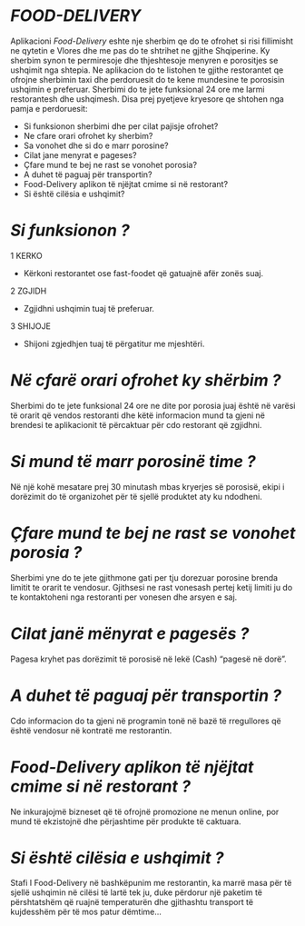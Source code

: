  # _FOOD-DELIVERY_
 
 
 Aplikacioni *Food-Delivery* eshte nje sherbim qe do te ofrohet si risi fillimisht ne qytetin e Vlores dhe me pas do te shtrihet ne gjithe Shqiperine. Ky sherbim synon te permiresoje dhe thjeshtesoje menyren e porositjes se ushqimit nga shtepia. Ne aplikacion do te listohen te gjithe restorantet qe ofrojne sherbimin taxi dhe perdoruesit do te kene mundesine te porosisin ushqimin e preferuar. Sherbimi do te jete funksional 24 ore me larmi restorantesh dhe ushqimesh. Disa prej pyetjeve kryesore qe shtohen nga pamja e perdoruesit:
- Si funksionon sherbimi dhe per cilat pajisje ofrohet?
- Ne cfare orari ofrohet ky sherbim?
- Sa vonohet dhe si do e marr porosine?
- Cilat jane menyrat e pageses?
- Çfare mund te bej ne rast se vonohet porosia?
- A duhet të paguaj për transportin?
- Food-Delivery aplikon të njëjtat cmime si në restorant?
- Si është cilësia e ushqimit?


# _Si_ _funksionon_ _?_

1 KERKO 
- Kërkoni restorantet ose fast-foodet që gatuajnë afër zonës suaj.

2 ZGJIDH 
- Zgjidhni ushqimin tuaj të preferuar.

3 SHIJOJE 
- Shijoni zgjedhjen tuaj të përgatitur me mjeshtëri.


# _Në_ _cfarë_ _orari_ _ofrohet_ _ky_ _shërbim_ _?_
Sherbimi do te jete funksional 24 ore ne dite por porosia juaj është në varësi të orarit që vendos restoranti dhe këtë informacion mund ta gjeni në brendesi te aplikacionit të përcaktuar për cdo restorant që zgjidhni.

# _Si_ _mund_ _të_ _marr_ _porosinë_ _time_ _?_
Në një kohë mesatare prej 30 minutash mbas kryerjes së porosisë, ekipi i dorëzimit do të organizohet për të sjellë produktet aty ku ndodheni.

# _Çfare_ _mund_ _te_ _bej_ _ne_ _rast_ _se_ _vonohet_ _porosia_ _?_
Sherbimi yne do te jete gjithmone gati per tju dorezuar porosine brenda limitit te orarit te vendosur. Gjithsesi ne rast vonesash pertej ketij limiti ju do te kontaktoheni nga restoranti per vonesen dhe arsyen e saj.

# _Cilat_ _janë_ _mënyrat_ _e_ _pagesës_ _?_
Pagesa kryhet pas dorëzimit të porosisë në lekë (Cash) “pagesë në dorë”.

# _A_ _duhet_ _të_ _paguaj_ _për_ _transportin_ _?_
Cdo informacion do ta gjeni në programin tonë në bazë të rregullores që është vendosur në kontratë me restorantin.

# _Food-Delivery_ _aplikon_ _të_ _njëjtat_ _cmime_ _si_ _në_ _restorant_ _?_
Ne inkurajojmë bizneset që të ofrojnë promozione ne menun online, por mund të ekzistojnë dhe përjashtime për produkte të caktuara.

# _Si_ _është_ _cilësia_ _e_ _ushqimit_ _?_
 Stafi I Food-Delivery në bashkëpunim me restorantin, ka marrë masa për të sjellë ushqimin në cilësi të lartë tek ju, duke përdorur një paketim të përshtatshëm që ruajnë temperaturën dhe gjithashtu transport të kujdesshëm për të mos patur dëmtime...
